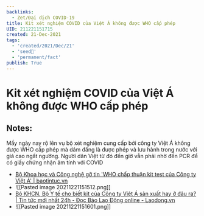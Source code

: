 ```yaml
---
backlinks:
  - Zet/Đại dịch COVID-19
title: Kit xét nghiệm COVID của Việt Á không được WHO cấp phép
UID: 211221151715
created: 21-Dec-2021
tags:
  - 'created/2021/Dec/21'
  - 'seed🥜'
  - 'permanent/fact'
publish: True
---
```

# Kit xét nghiệm COVID của Việt Á không được WHO cấp phép

## Notes:
Mấy ngày nay rộ lên vụ bộ xét nghiệm cung cấp bởi công ty Việt Á không được WHO cấp phép mà dám đăng là được phép và lưu hành trong nước với giá cao ngất ngưởng. Người dân Việt từ đó đến giờ vẫn phải nhờ đến PCR để có giấy chứng nhận âm tính với COVID

- [Bộ Khoa học và Công nghệ gỡ tin 'WHO chấp thuận kit test của Công ty Việt Á' | baotintuc.vn](https://baotintuc.vn/khoa-hoc-cong-nghe/bo-khoa-hoc-va-cong-nghe-go-tin-who-chap-thuan-kit-test-cua-cong-ty-viet-a-tren-trang-web-chinh-thuc-20211220212843555.htm)
- ![[Pasted image 20211221151512.png]]
- [Bộ KHCN, Bộ Y tế cho biết kit của Công ty Việt Á sản xuất hay ở đâu ra? | Tin tức mới nhất 24h - Đọc Báo Lao Động online - Laodong.vn](https://laodong.vn/su-kien-binh-luan/bo-khcn-bo-y-te-cho-biet-kit-cua-cong-ty-viet-a-san-xuat-hay-o-dau-ra-986763.ldo)
- ![[Pasted image 20211221151601.png]]


